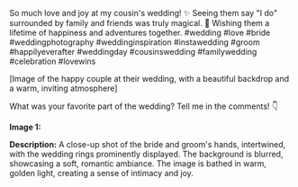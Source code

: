 So much love and joy at my cousin's wedding! ✨ Seeing them say "I do" surrounded by family and friends was truly magical. 💖 Wishing them a lifetime of happiness and adventures together.  #wedding #love #bride #weddingphotography #weddinginspiration #instawedding #groom #happilyeverafter #weddingday #cousinswedding #familywedding #celebration #lovewins 

[Image of the happy couple at their wedding, with a beautiful backdrop and a warm, inviting atmosphere]

What was your favorite part of the wedding? Tell me in the comments! 👇

**Image 1:**

**Description:** A close-up shot of the bride and groom's hands, intertwined, with the wedding rings prominently displayed. The background is blurred, showcasing a soft, romantic ambiance. The image is bathed in warm, golden light, creating a sense of intimacy and joy.
